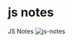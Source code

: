 # js notes
 JS Notes
![js-notes](https://socialify.git.ci/rene-roid/js-notes/image?font=Inter&forks=1&language=1&owner=1&pattern=Plus&pulls=1&stargazers=1&theme=Dark)